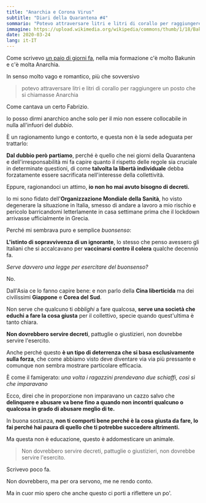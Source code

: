 ```yaml
---
title: "Anarchia e Corona Virus"
subtitle: "Diari della Quarantena #4"
sommario: "Potevo attraversare litri e litri di corallo per raggiungere un posto che si chiamasse Anarchia"
immagine: https://upload.wikimedia.org/wikipedia/commons/thumb/1/18/Bakunin_Bronze_by_Garbade.jpg/1280px-Bakunin_Bronze_by_Garbade.jpg
date: 2020-03-24
lang: it-IT
---
```


Come scrivevo [un paio di giorni fa](/posts/ita/corona-cuba/), nella mia formazione c'è molto Bakunin e c'è molta Anarchia.

In senso molto vago e romantico, più che sovversivo

> potevo attraversare litri e litri di corallo per raggiungere un posto che si chiamasse Anarchia

Come cantava un certo Fabrizio.

Io posso dirmi anarchico anche solo per il mio non essere collocabile in nulla all'infuori del _dubbio_.

È un ragionamento lungo e contorto, e questa non è la sede adeguata per trattarlo:

**Dal dubbio però partiamo**, perché è quello che nei giorni della Quarantena e dell'irresponsabilità mi fa capire quanto il rispetto delle regole sia cruciale in determinate questioni, di come **talvolta la libertà individuale** debba forzatamente essere sacrificata nell'interesse della collettività. 

Eppure, ragionandoci un attimo, **io non ho mai avuto bisogno di decreti.**

Io mi sono fidato dell'**Organizzazione Mondiale della Sanità**, ho visto degenerare la situazione in Italia, smesso di andare a lavoro a mio rischio e pericolo barricandomi letterlamente in casa settimane prima che il lockdown arrivasse ufficialmente in Grecia.

Perché mi sembrava puro e semplice _buonsenso_: 

**L'istinto di sopravvivenza di un ignorante**, lo stesso che penso avessero gli Italiani che si accalcavano per **vaccinarsi contro il colera** qualche decennio fa.

_Serve davvero una legge per esercitare del buonsenso?_

No.

Dall'Asia ce lo fanno capire bene: e non parlo della **Cina liberticida** ma dei civilissimi **Giappone** e **Corea del Sud**.

Non serve che qualcuno ti _obblighi_ a fare qualcosa, **serve una società che educhi a fare la cosa giusta** per il collettivo, specie quando quest'ultima è tanto chiara.

**Non dovrebbero servire decreti**, pattuglie o giustizieri, non dovrebbe servire l'esercito.

Anche perché questo **è un tipo di deterrenza che si basa esclusivamente sulla forza**, che come abbiamo visto deve diventare via via più pressante e comunque non sembra mostrare particolare efficacia.

È come il famigerato: _una volta i ragazzini prendevano due schiaffi, così sì che imparavano_

Ecco, direi che in proporzione non imparavano un cazzo salvo che **delinquere e abusare va bene fino a quando non incontri qualcuno o qualcosa in grado di abusare meglio di te.**

In buona sostanza, **non ti comporti bene perché è la cosa giusta da fare, lo fai perché hai paura di quello che ti potrebbe succedere altrimenti.**

Ma questa non è educazione, questo è addomesticare un animale.

>Non dovrebbero servire decreti, pattuglie o giustizieri, non dovrebbe servire l'esercito.

Scrivevo poco fa.

Non dovrebbero, ma per ora servono, me ne rendo conto.

Ma in cuor mio spero che anche questo ci porti a riflettere un po'.